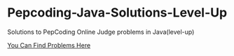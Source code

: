 # Pepcoding-Java-Solutions-Level-Up
Solutions to PepCoding Online Judge problems in Java(level-up)


[You Can Find Problems Here](https://www.pepcoding.com/resources/data-structures-and-algorithms-in-java-levelup/)
